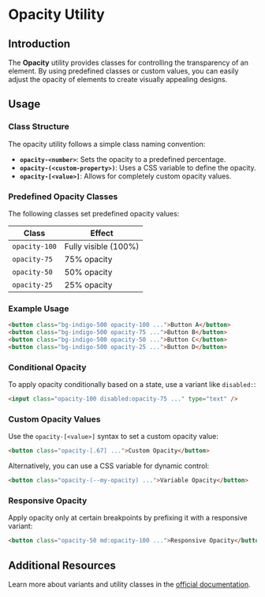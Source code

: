 # Opacity Utility

## Introduction
The **Opacity** utility provides classes for controlling the transparency of an element. By using predefined classes or custom values, you can easily adjust the opacity of elements to create visually appealing designs.

## Usage

### Class Structure
The opacity utility follows a simple class naming convention:

- **`opacity-<number>`**: Sets the opacity to a predefined percentage.
- **`opacity-(<custom-property>)`**: Uses a CSS variable to define the opacity.
- **`opacity-[<value>]`**: Allows for completely custom opacity values.

### Predefined Opacity Classes
The following classes set predefined opacity values:

| Class | Effect |
|--------|--------|
| `opacity-100` | Fully visible (100%) |
| `opacity-75` | 75% opacity |
| `opacity-50` | 50% opacity |
| `opacity-25` | 25% opacity |

### Example Usage

```html
<button class="bg-indigo-500 opacity-100 ...">Button A</button>
<button class="bg-indigo-500 opacity-75 ...">Button B</button>
<button class="bg-indigo-500 opacity-50 ...">Button C</button>
<button class="bg-indigo-500 opacity-25 ...">Button D</button>
```

### Conditional Opacity
To apply opacity conditionally based on a state, use a variant like `disabled:`:

```html
<input class="opacity-100 disabled:opacity-75 ..." type="text" />
```

### Custom Opacity Values
Use the `opacity-[<value>]` syntax to set a custom opacity value:

```html
<button class="opacity-[.67] ...">Custom Opacity</button>
```

Alternatively, you can use a CSS variable for dynamic control:

```html
<button class="opacity-(--my-opacity) ...">Variable Opacity</button>
```

### Responsive Opacity
Apply opacity only at certain breakpoints by prefixing it with a responsive variant:

```html
<button class="opacity-50 md:opacity-100 ...">Responsive Opacity</button>
```

## Additional Resources
Learn more about variants and utility classes in the [official documentation](#).

